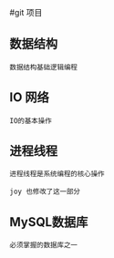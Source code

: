 #git 项目
## 数据结构
    数据结构基础逻辑编程
## IO 网络
    IO的基本操作
## 进程线程

    进程线程是系统编程的核心操作

    joy 也修改了这一部分
## MySQL数据库
    必须掌握的数据库之一

